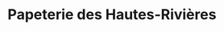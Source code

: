 ---
title: "Papeterie des Hautes-Rivières"
url: /mont-laurier/papeterie-des-hautes-rivieres/
shop: books
---